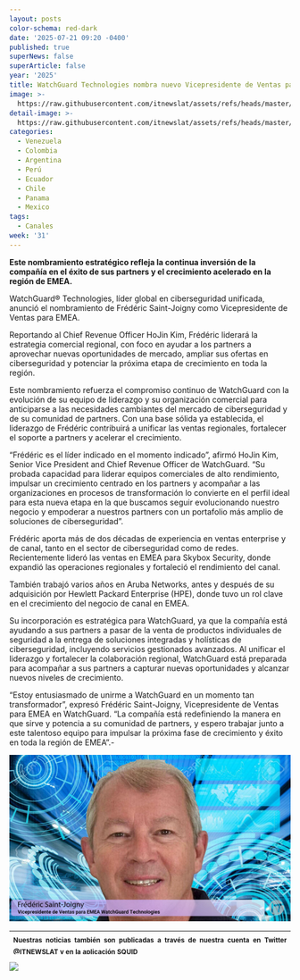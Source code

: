 ```yaml
---
layout: posts
color-schema: red-dark
date: '2025-07-21 09:20 -0400'
published: true
superNews: false
superArticle: false
year: '2025'
title: WatchGuard Technologies nombra nuevo Vicepresidente de Ventas para EMEA
image: >-
  https://raw.githubusercontent.com/itnewslat/assets/refs/heads/master/img/540x320/Frederic-Saint-Joigny-p.jpg
detail-image: >-
  https://raw.githubusercontent.com/itnewslat/assets/refs/heads/master/img/1024x680/Frederic-Saint-Joigny-g.jpg
categories:
  - Venezuela
  - Colombia
  - Argentina
  - Perú
  - Ecuador
  - Chile
  - Panama
  - Mexico
tags:
  - Canales
week: '31'
---
```

**Este nombramiento estratégico refleja la continua inversión de la compañía en el éxito de sus partners y el crecimiento acelerado en la región de EMEA.**

WatchGuard® Technologies, líder global en ciberseguridad unificada, anunció el nombramiento de Frédéric Saint-Joigny como Vicepresidente de Ventas para EMEA. 

Reportando al Chief Revenue Officer HoJin Kim, Frédéric liderará la estrategia comercial regional, con foco en ayudar a los partners a aprovechar nuevas oportunidades de mercado, ampliar sus ofertas en ciberseguridad y potenciar la próxima etapa de crecimiento en toda la región.

Este nombramiento refuerza el compromiso continuo de WatchGuard con la evolución de su equipo de liderazgo y su organización comercial para anticiparse a las necesidades cambiantes del mercado de ciberseguridad y de su comunidad de partners. Con una base sólida ya establecida, el liderazgo de Frédéric contribuirá a unificar las ventas regionales, fortalecer el soporte a partners y acelerar el crecimiento.

“Frédéric es el líder indicado en el momento indicado”, afirmó HoJin Kim, Senior Vice President and Chief Revenue Officer de WatchGuard. “Su probada capacidad para liderar equipos comerciales de alto rendimiento, impulsar un crecimiento centrado en los partners y acompañar a las organizaciones en procesos de transformación lo convierte en el perfil ideal para esta nueva etapa en la que buscamos seguir evolucionando nuestro negocio y empoderar a nuestros partners con un portafolio más amplio de soluciones de ciberseguridad”.

Frédéric aporta más de dos décadas de experiencia en ventas enterprise y de canal, tanto en el sector de ciberseguridad como de redes. Recientemente lideró las ventas en EMEA para Skybox Security, donde expandió las operaciones regionales y fortaleció el rendimiento del canal. 

También trabajó varios años en Aruba Networks, antes y después de su adquisición por Hewlett Packard Enterprise (HPE), donde tuvo un rol clave en el crecimiento del negocio de canal en EMEA.
 
Su incorporación es estratégica para WatchGuard, ya que la compañía está ayudando a sus partners a pasar de la venta de productos individuales de seguridad a la entrega de soluciones integradas y holísticas de ciberseguridad, incluyendo servicios gestionados avanzados. Al unificar el liderazgo y fortalecer la colaboración regional, WatchGuard está preparada para acompañar a sus partners a capturar nuevas oportunidades y alcanzar nuevos niveles de crecimiento.

“Estoy entusiasmado de unirme a WatchGuard en un momento tan transformador”, expresó Frédéric Saint-Joigny, Vicepresidente de Ventas para EMEA en WatchGuard. “La compañía está redefiniendo la manera en que sirve y potencia a su comunidad de partners, y espero trabajar junto a este talentoso equipo para impulsar la próxima fase de crecimiento y éxito en toda la región de EMEA”.-
 
![](https://raw.githubusercontent.com/itnewslat/assets/refs/heads/master/img/540x320/Frederic-Saint-Joigny-p.jpg)

<table style="height: 42px;" width="569">
<tbody>
<tr>
<td style="text-align: justify;"><sub><strong>Nuestras noticias también son publicadas a través de nuestra cuenta en Twitter <a href="https://twitter.com/itnewslat?lang=es">@ITNEWSLAT</a> y en la aplicación <a href="https://squidapp.co/en/">SQUID</a></strong></sub></td>
</tr>
</tbody>
</table>

<img src="https://tracker.metricool.com/c3po.jpg?hash=56f88a41e39ab42c063cc51676587a04"/>


